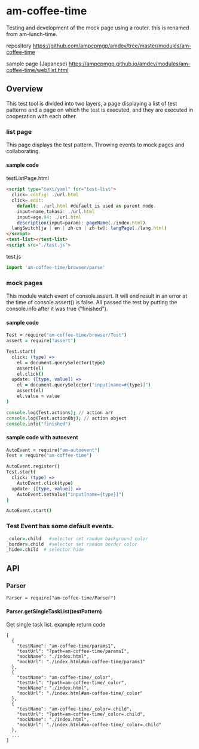 # am-coffee-time
Testing and development of the mock page using a router.
this is renamed from am-lunch-time.

repository
https://github.com/ampcpmgp/amdev/tree/master/modules/am-coffee-time

sample page (Japanese)
https://ampcpmgp.github.io/amdev/modules/am-coffee-time/web/list.html


## Overview
This test tool is divided into two layers, a page displaying a list of test patterns and a page on which the test is executed, and they are executed in cooperation with each other.

### list page
This page displays the test pattern. Throwing events to mock pages and collaborating.

#### sample code

testListPage.html
```html
<script type="text/yaml" for="test-list">
  click=.config: ./url.html
  click=.edit:
    default: ./url.html #default is used as parent node.
    input=name,takasi: ./url.html
    input=age,94: ./url.html
    description(input=param): pageName(./index.html)
  langSwitch[ja | en | zh-cn | zh-tw]: langPage(./lang.html)
</script>
<test-list></test-list>
<script src="./test.js">
```

test.js
```javascript
import 'am-coffee-time/browser/parse'
```

### mock pages
This module watch event of console.assert.
It will end result in an error at the time of console.assert() is false.
All passed the test by putting the console.info after it was true ("finished").

#### sample code
```coffee
Test = require("am-coffee-time/browser/Test")
assert = require("assert")

Test.start(
  click: (type) =>
    el = document.querySelector(type)
    assert(el)
    el.click()
  update: ([type, value]) =>
    el = document.querySelector("input[name=#{type}]")
    assert(el)
    el.value = value
)

console.log(Test.actions); // action arr
console.log(Test.actionObj); // action object
console.info("finished")
```


#### sample code with autoevent
```coffee
AutoEvent = require("am-autoevent")
Test = require("am-coffee-time")

AutoEvent.register()
Test.start(
  click: (type) =>
    AutoEvent.click(type)
  update: ([type, value]) =>
    AutoEvent.setValue("input[name={type}]")
)

AutoEvent.start()
```

### Test Event has some default events.
```coffee
_color=.child   #selector set random background color
_border=.child  #selector set random border color
_hide=.child  # selector hide
```

## API
### Parser
```
Parser = require("am-coffee-time/Parser")
```
#### Parser.getSingleTaskList(testPattern)
Get single task list.
example return code
```
[
  {
    "testName": "am-coffee-time/params1",
    "testUrl": "?path=am-coffee-time/params1",
    "mockName": "./index.html",
    "mockUrl": "./index.html#am-coffee-time/params1"
  },
  {
    "testName": "am-coffee-time/_color",
    "testUrl": "?path=am-coffee-time/_color",
    "mockName": "./index.html",
    "mockUrl": "./index.html#am-coffee-time/_color"
  },
  {
    "testName": "am-coffee-time/_color=.child",
    "testUrl": "?path=am-coffee-time/_color=.child",
    "mockName": "./index.html",
    "mockUrl": "./index.html#am-coffee-time/_color=.child"
  },
  ...
]
```
